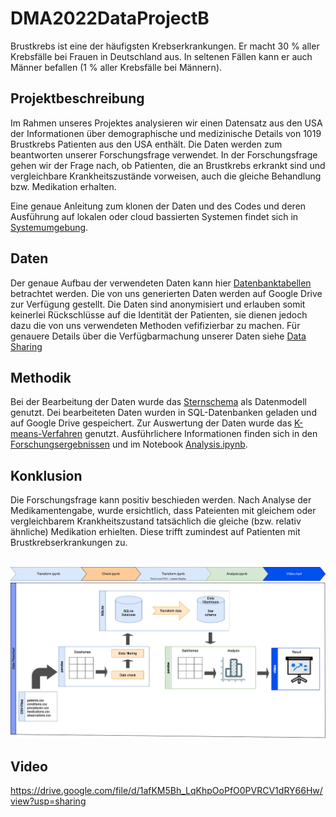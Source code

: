 # DMA2022DataProjectB

Brustkrebs ist eine der häufigsten Krebserkrankungen. Er macht 30 % aller Krebsfälle bei Frauen in Deutschland aus. In seltenen Fällen kann er auch Männer befallen (1 % aller Krebsfälle bei Männern).

## Projektbeschreibung

Im Rahmen unseres Projektes analysieren wir einen Datensatz  aus den USA der Informationen über demographische und medizinische Details von 1019 Brustkrebs Patienten aus den USA enthält. Die Daten werden zum beantworten unserer Forschungsfrage verwendet. In der Forschungsfrage gehen wir der Frage nach, ob Patienten, die an Brustkrebs erkrankt sind und vergleichbare Krankheitszustände vorweisen, auch die gleiche Behandlung bzw. Medikation erhalten.

Eine genaue Anleitung zum klonen der Daten und des Codes und deren Ausführung auf lokalen oder cloud bassierten Systemen findet sich in [Systemumgebung](https://github.com/Fuenfgeld/DMA2022DataProjectB/wiki/Systemumgebung).

## Daten 
Der genaue Aufbau der verwendeten Daten kann hier [Datenbanktabellen](https://github.com/Fuenfgeld/DMA2022DataProjectB/wiki/Datenbanktabellen) betrachtet werden.
Die von uns generierten Daten werden auf Google Drive zur Verfügung gestellt. Die Daten sind anonymisiert und erlauben somit keinerlei Rückschlüsse auf die Identität der Patienten, sie dienen jedoch dazu die von uns verwendeten Methoden vefifizierbar zu machen. Für genauere Details über die Verfügbarmachung unserer Daten siehe [Data Sharing](https://github.com/Fuenfgeld/DMA2022DataProjectB/wiki/Datenmanagementplan#34-data-sharing)

## Methodik
Bei der Bearbeitung der Daten wurde das [Sternschema](https://de.wikipedia.org/wiki/Sternschema) als Datenmodell genutzt.
Dei bearbeiteten Daten wurden in SQL-Datenbanken geladen und auf Google Drive gespeichert.
Zur Auswertung der Daten wurde das [K-means-Verfahren](https://de.wikipedia.org/wiki/K-Means-Algorithmus) genutzt.
Ausführlichere Informationen finden sich in den [Forschungsergebnissen](https://github.com/Fuenfgeld/DMA2022DataProjectB/wiki/Forschungsergebnisse) und im Notebook [Analysis.ipynb](https://github.com/Fuenfgeld/DMA2022DataProjectB/blob/main/Code/Analysis.ipynb).

## Konklusion
Die Forschungsfrage kann positiv beschieden werden. Nach Analyse der Medikamentengabe, wurde ersichtlich, dass Pateienten mit gleichem oder vergleichbarem Krankheitszustand tatsächlich die gleiche (bzw. relativ ähnliche) Medikation erhielten. Diese trifft zumindest auf Patienten mit Brustkrebserkrankungen zu.
<br>
<br>

![Flowchart](https://raw.githubusercontent.com/Fuenfgeld/DMA2022DataProjectB/493ea8d456411bd701861dd6dcc4463d59ee2c46/Daten_schema/Links.svg)
![Flowchart](https://raw.githubusercontent.com/Fuenfgeld/DMA2022DataProjectB/main/Daten_schema/Dataflowchart.png)
 
 ## Video
 
https://drive.google.com/file/d/1afKM5Bh_LqKhpOoPfO0PVRCV1dRY66Hw/view?usp=sharing
